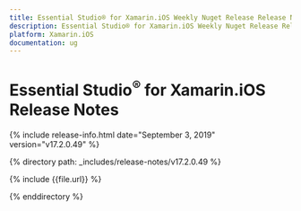 ```yaml
---
title: Essential Studio® for Xamarin.iOS Weekly Nuget Release Release Notes  
description: Essential Studio® for Xamarin.iOS Weekly Nuget Release Release Notes  
platform: Xamarin.iOS
documentation: ug
---
```


# Essential Studio<sup>®</sup> for Xamarin.iOS  Release Notes  

{% include release-info.html date="September 3, 2019"  version="v17.2.0.49" %} 


{% directory path: _includes/release-notes/v17.2.0.49 %}

{% include {{file.url}} %}

{% enddirectory %}